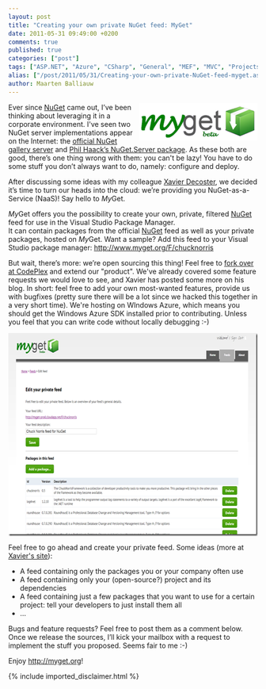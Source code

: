 ```yaml
---
layout: post
title: "Creating your own private NuGet feed: MyGet"
date: 2011-05-31 09:49:00 +0200
comments: true
published: true
categories: ["post"]
tags: ["ASP.NET", "Azure", "CSharp", "General", "MEF", "MVC", "Projects", "Software"]
alias: ["/post/2011/05/31/Creating-your-own-private-NuGet-feed-myget.aspx", "/post/2011/05/31/creating-your-own-private-nuget-feed-myget.aspx"]
author: Maarten Balliauw
---
```

<p><a href="/images/image_116.png"><img style="background-image: none; margin: 0px 0px 0px 5px; padding-left: 0px; padding-right: 0px; display: inline; float: right; padding-top: 0px; border: 0px;" title="myget - NuGet as a server" src="/images/image_thumb_86.png" border="0" alt="myget - NuGet as a server" width="240" height="75" align="right" /></a>Ever since <a href="http://www.nuget.org">NuGet</a> came out, I&rsquo;ve been thinking about leveraging it in a corporate environment. I've&nbsp;seen two NuGet server implementations appear on the Internet: the <a href="http://docs.nuget.org/docs/contribute/setting-up-a-local-gallery">official NuGet gallery server</a> and <a href="http://www.nuget.org/List/Packages/NuGet.Server">Phil Haack&rsquo;s NuGet.Server package</a>. As these both are good, there&rsquo;s one thing wrong with them: you can't be lazy! You have&nbsp;to do some stuff you don&rsquo;t always want to do, namely: configure and deploy.</p>
<p>After discussing some ideas with my colleague <a href="http://www.xavierdecoster.com/post/2011/05/31/Announcing-MyGet.aspx">Xavier Decoster</a>, we decided it&rsquo;s time to turn our heads into the cloud: we&rsquo;re providing you NuGet-as-a-Service (NaaS)! Say hello to <em>My</em>Get.</p>
<p><em>My</em>Get offers you the possibility to create your own, private, filtered <a href="http://nuget.org">NuGet</a> feed for use in the Visual Studio Package Manager. <br />It can contain packages from the official <a href="http://nuget.org">NuGet</a> feed as well as your private packages, hosted on <em>My</em>Get. Want a sample? Add this feed to your Visual Studio package manager: <a title="http://www.myget.org/F/chucknorris" href="http://www.myget.org/F/chucknorris" target="_blank">http://www.myget.org/F/chucknorris</a></p>
<p>But wait, there&rsquo;s more: we&rsquo;re open sourcing this thing! Feel free to <a href="http://myget.codeplex.com">fork over at CodePlex</a>&nbsp;and&nbsp;extend our "product". We've already covered some feature requests we would love to see, and Xavier has posted some more on his blog.&nbsp;In short: feel free to&nbsp;add your own most-wanted features, provide us with bugfixes (pretty sure there will be a lot since we hacked this together in a very short time). We're hosting on WIndows Azure, which means you should get the Windows Azure SDK installed prior to contributing. Unless you feel that you can write code without locally debugging :-)</p>
<p><a href="/images/image_117.png"><img style="background-image: none; padding-left: 0px; padding-right: 0px; display: block; float: none; margin-left: auto; margin-right: auto; padding-top: 0px; border: 0px;" title="Chuck Norris Feed" src="/images/image_thumb_87.png" border="0" alt="Chuck Norris Feed" width="644" height="410" /></a></p>
<p>Feel free to go ahead and create your private feed. Some ideas (more at <a href="http://www.xavierdecoster.com/post/2011/05/31/Announcing-MyGet.aspx">Xavier's site</a>):</p>
<ul>
<li>A feed containing only the packages you or your company often use</li>
<li>A feed containing only your (open-source?) project and its dependencies</li>
<li>A feed containing just a few packages that you want to use for a certain project: tell your developers to just install them all</li>
<li>&hellip;</li>
</ul>
<p>Bugs and feature requests? Feel free to post them as a comment below. Once we release the sources, I&rsquo;ll kick your mailbox with a request to implement the stuff you proposed. Seems fair to me :-)</p>
<p>Enjoy&nbsp;<a href="http://myget.org">http://myget.org</a>!</p>

{% include imported_disclaimer.html %}

